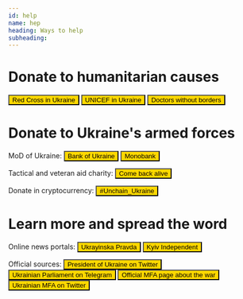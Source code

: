 ```yaml
---
id: help
name: hep
heading: Ways to help
subheading: 
---
```

# Donate to humanitarian causes
[<button class='btn btn-lg' style='background-color: #ffd700'>Red Cross in Ukraine</button>](https://www.icrc.org/en/donate/ukraine)
[<button class='btn btn-lg' style='background-color: #ffd700'>UNICEF in Ukraine</button>](https://www.unicef.org.uk/donate/donate-now-to-protect-children-in-ukraine)
[<button class='btn btn-lg' style='background-color: #ffd700'>Doctors without borders</button>](https://donate.doctorswithoutborders.org/onetime.cfm)

# Donate to Ukraine's armed forces 
MoD of Ukraine: [<button class='btn btn-lg' style='background-color: #ffd700'>Bank of Ukraine</button>](https://bank.gov.ua/en/news/all/natsionalniy-bank-vidkriv-spetsrahunok-dlya-zboru-koshtiv-na-potrebi-armiyi)
[<button class='btn btn-lg' style='background-color: #ffd700'>Monobank</button>](https://uahelp.monobank.ua)

Tactical and veteran aid charity:
[<button class='btn btn-lg' style='background-color: #ffd700'>Come back alive</button>](https://savelife.in.ua/en/donate)

Donate in cryptocurrency:
[<button class='btn btn-lg' style='background-color: #ffd700'>#Unchain_Ukraine</button>](https://unchain.fund)

# Learn more and spread the word
Online news portals:
[<button class='btn btn-lg' style='background-color: #ffd700'>Ukrayinska Pravda</button>](https://www.pravda.com.ua/eng/)
[<button class='btn btn-lg' style='background-color: #ffd700'>Kyiv Independent</button>](https://kyivindependent.com/)

Official sources:
[<button class='btn btn-lg' style='background-color: #ffd700'>President of Ukraine on Twitter</button>](https://twitter.com/ZelenskyyUa)
[<button class='btn btn-lg' style='background-color: #ffd700'>Ukrainian Parliament on Telegram </button>](https://t.me/verkhovnaradaofukraine)
[<button class='btn btn-lg' style='background-color: #ffd700'>Official MFA page about the war </button>](https://war.ukraine.ua/)
[<button class='btn btn-lg' style='background-color: #ffd700'>Ukrainian MFA on Twitter </button>](https://twitter.com/MFA_Ukraine)

